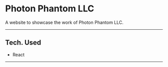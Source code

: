 # Photon Phantom LLC
A website to showcase the work of Photon Phantom LLC.

---

## Tech. Used
* React 

---

